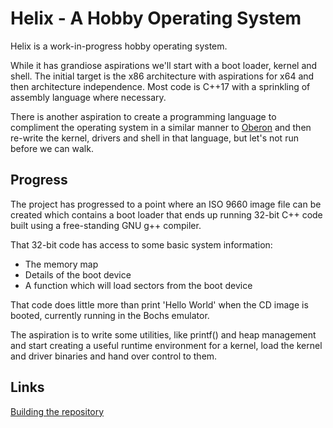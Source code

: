 # Helix - A Hobby Operating System
Helix is a work-in-progress hobby operating system.

While it has grandiose aspirations we'll start with a boot loader, kernel
and shell. The initial target is the x86 architecture with aspirations for x64
and then architecture independence. Most code is C++17 with a sprinkling of
assembly language where necessary.

There is another aspiration to create a programming language to compliment the
operating system in a similar manner to
[Oberon](https://en.wikipedia.org/wiki/Oberon_(programming_language))
and then re-write the kernel, drivers and shell in that language, but let's not
run before we can walk.

## Progress

The project has progressed to a point where an ISO 9660 image file can be
created which contains a boot loader that ends up running 32-bit C++ code
built using a free-standing GNU g++ compiler.

That 32-bit code has access to some basic system information:
- The memory map
- Details of the boot device
- A function which will load sectors from the boot device

That code does little more than print 'Hello World' when the CD image is
booted, currently running in the Bochs emulator.

The aspiration is to write some utilities, like printf() and heap management
and start creating a useful runtime environment for a kernel, load the kernel
and driver binaries and hand over control to them.

## Links

[Building the repository](Docs/DevelopmentEnvironment.md)

